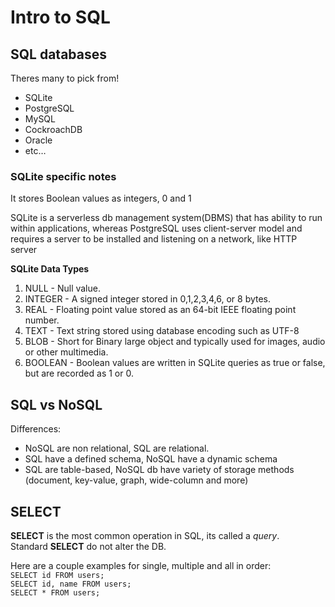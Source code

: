 # Intro to SQL

## SQL databases
Theres many to pick from! 
- SQLite
- PostgreSQL
- MySQL
- CockroachDB
- Oracle
- etc…

### SQLite specific notes
It stores Boolean values as integers, 0 and 1

SQLite is a serverless db management system(DBMS) that has ability to run within applications, whereas PostgreSQL uses client-server model and requires a server to be installed and listening on a network, like HTTP server

**SQLite Data Types**
1. NULL - Null value.
2. INTEGER - A signed integer stored in 0,1,2,3,4,6, or 8 bytes.
3. REAL - Floating point value stored as an 64-bit IEEE floating point number.
4. TEXT - Text string stored using database encoding such as UTF-8
5. BLOB - Short for Binary large object and typically used for images, audio or other multimedia.
6. BOOLEAN - Boolean values are written in SQLite queries as true or false, but are recorded as 1 or 0.

## SQL vs NoSQL
Differences:
- NoSQL are non relational, SQL are relational.
- SQL have a defined schema, NoSQL have a dynamic schema
- SQL are table-based, NoSQL db have variety of storage methods (document, key-value, graph, wide-column and more)

## SELECT

**SELECT** is the most common operation in SQL, its called a *query*.\
Standard **SELECT** do not alter the DB.

Here are a couple examples for single, multiple and all in order:\
`SELECT id FROM users;`\
`SELECT id, name FROM users;`\
`SELECT * FROM users;`




